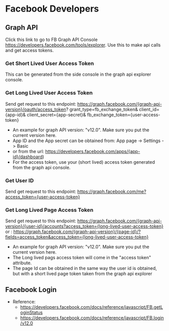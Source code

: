 # Facebook Developers

## Graph API
Click this link to go to FB Graph API Console https://developers.facebook.com/tools/explorer.
Use this to make api calls and get access tokens.

### Get Short Lived User Access Token
This can be generated from the side console in the graph api explorer console.

### Get Long Lived User Access Token
Send get request to this endpoint: https://graph.facebook.com/{graph-api-version}/oauth/access_token?
                                   grant_type=fb_exchange_token&
                                   client_id={app-id}&
                                   client_secret={app-secret}&
                                   fb_exchange_token={user-access-token}
                                   
- An example for graph API version: "v12.0". Make sure you put the current version here.
- App ID and the App secret can be obtained from: App page -> Settings -> Basic 
- or from the url: https://developers.facebook.com/apps/{app-id}/dashboard)
- For the access token, use your (short lived) access token generated from the graph api console.

### Get User ID
Send get request to this endpoint: https://graph.facebook.com/me?access_token={user-access-token}


### Get Long Lived Page Access Token
Send get request to this endpoint: https://graph.facebook.com/{graph-api-version}/{user-id}/accounts?access_token={long-lived-user-access-token}
or : https://graph.facebook.com/{graph-api-version}/{page-id}/?fields=access_token&access_token={long-lived-user-access-token}

- An example for graph API version: "v12.0". Make sure you put the current version here.
- The Long lived pags access token will come in the "access token" attribute.
- The page Id can be obtained in the same way the user id is obtained, but with a short lived page token taken from the graph api explorer


## Facebook Login
- Reference: 
  - https://developers.facebook.com/docs/reference/javascript/FB.getLoginStatus
  - https://developers.facebook.com/docs/reference/javascript/FB.login/v12.0
